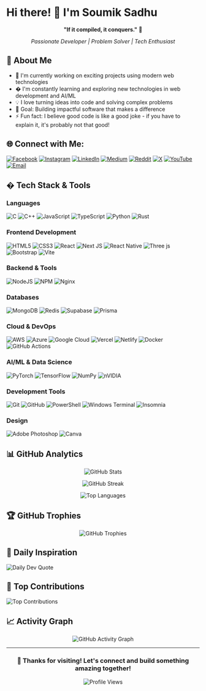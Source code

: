 # Hi there! 👋 I'm Soumik Sadhu

<div align="center">
  
  **"If it compiled, it conquers."** 🗿
  
  *Passionate Developer | Problem Solver | Tech Enthusiast*
  
</div>

## 🚀 About Me

- 🔭 I'm currently working on exciting projects using modern web technologies
- � I'm constantly learning and exploring new technologies in web development and AI/ML
- 💡 I love turning ideas into code and solving complex problems
- 🎯 Goal: Building impactful software that makes a difference
- ⚡ Fun fact: I believe good code is like a good joke - if you have to explain it, it's probably not that good!

## 🌐 Connect with Me:
[![Facebook](https://img.shields.io/badge/Facebook-%231877F2.svg?logo=Facebook&logoColor=white)](https://facebook.com/kouism) 
[![Instagram](https://img.shields.io/badge/Instagram-%23E4405F.svg?logo=Instagram&logoColor=white)](https://instagram.com/soumik.sad) 
[![LinkedIn](https://img.shields.io/badge/LinkedIn-%230077B5.svg?logo=linkedin&logoColor=white)](https://linkedin.com/in/soumiksadhu) 
[![Medium](https://img.shields.io/badge/Medium-12100E?logo=medium&logoColor=white)](https://medium.com/@.....)
[![Reddit](https://img.shields.io/badge/Reddit-%23FF4500.svg?logo=Reddit&logoColor=white)](https://reddit.com/user/DamnedFucker) 
[![X](https://img.shields.io/badge/X-black.svg?logo=X&logoColor=white)](https://x.com/GodsAltEgo) 
[![YouTube](https://img.shields.io/badge/YouTube-%23FF0000.svg?logo=YouTube&logoColor=white)](https://youtube.com/@GodsAltEgo) 
[![Email](https://img.shields.io/badge/Email-D14836?logo=gmail&logoColor=white)](mailto:itsmesoumiksadhu@gmail.com)

## �️ Tech Stack & Tools

### Languages
![C](https://img.shields.io/badge/c-%2300599C.svg?style=for-the-badge&logo=c&logoColor=white)
![C++](https://img.shields.io/badge/c++-%2300599C.svg?style=for-the-badge&logo=c%2B%2B&logoColor=white)
![JavaScript](https://img.shields.io/badge/javascript-%23323330.svg?style=for-the-badge&logo=javascript&logoColor=%23F7DF1E)
![TypeScript](https://img.shields.io/badge/typescript-%23007ACC.svg?style=for-the-badge&logo=typescript&logoColor=white)
![Python](https://img.shields.io/badge/python-3670A0?style=for-the-badge&logo=python&logoColor=ffdd54)
![Rust](https://img.shields.io/badge/rust-%23000000.svg?style=for-the-badge&logo=rust&logoColor=white)

### Frontend Development
![HTML5](https://img.shields.io/badge/html5-%23E34F26.svg?style=for-the-badge&logo=html5&logoColor=white)
![CSS3](https://img.shields.io/badge/css3-%231572B6.svg?style=for-the-badge&logo=css3&logoColor=white)
![React](https://img.shields.io/badge/react-%2320232a.svg?style=for-the-badge&logo=react&logoColor=%2361DAFB)
![Next JS](https://img.shields.io/badge/Next-black?style=for-the-badge&logo=next.js&logoColor=white)
![React Native](https://img.shields.io/badge/react_native-%2320232a.svg?style=for-the-badge&logo=react&logoColor=%2361DAFB)
![Three js](https://img.shields.io/badge/threejs-black?style=for-the-badge&logo=three.js&logoColor=white)
![Bootstrap](https://img.shields.io/badge/bootstrap-%238511FA.svg?style=for-the-badge&logo=bootstrap&logoColor=white)
![Vite](https://img.shields.io/badge/vite-%23646CFF.svg?style=for-the-badge&logo=vite&logoColor=white)

### Backend & Tools
![NodeJS](https://img.shields.io/badge/node.js-6DA55F?style=for-the-badge&logo=node.js&logoColor=white)
![NPM](https://img.shields.io/badge/NPM-%23CB3837.svg?style=for-the-badge&logo=npm&logoColor=white)
![Nginx](https://img.shields.io/badge/nginx-%23009639.svg?style=for-the-badge&logo=nginx&logoColor=white)

### Databases
![MongoDB](https://img.shields.io/badge/MongoDB-%234ea94b.svg?style=for-the-badge&logo=mongodb&logoColor=white)
![Redis](https://img.shields.io/badge/redis-%23DD0031.svg?style=for-the-badge&logo=redis&logoColor=white)
![Supabase](https://img.shields.io/badge/Supabase-3ECF8E?style=for-the-badge&logo=supabase&logoColor=white)
![Prisma](https://img.shields.io/badge/Prisma-3982CE?style=for-the-badge&logo=Prisma&logoColor=white)

### Cloud & DevOps
![AWS](https://img.shields.io/badge/AWS-%23FF9900.svg?style=for-the-badge&logo=amazon-aws&logoColor=white)
![Azure](https://img.shields.io/badge/azure-%230072C6.svg?style=for-the-badge&logo=microsoftazure&logoColor=white)
![Google Cloud](https://img.shields.io/badge/GoogleCloud-%234285F4.svg?style=for-the-badge&logo=google-cloud&logoColor=white)
![Vercel](https://img.shields.io/badge/vercel-%23000000.svg?style=for-the-badge&logo=vercel&logoColor=white)
![Netlify](https://img.shields.io/badge/netlify-%23000000.svg?style=for-the-badge&logo=netlify&logoColor=#00C7B7)
![Docker](https://img.shields.io/badge/docker-%230db7ed.svg?style=for-the-badge&logo=docker&logoColor=white)
![GitHub Actions](https://img.shields.io/badge/github%20actions-%232671E5.svg?style=for-the-badge&logo=githubactions&logoColor=white)

### AI/ML & Data Science
![PyTorch](https://img.shields.io/badge/PyTorch-%23EE4C2C.svg?style=for-the-badge&logo=PyTorch&logoColor=white)
![TensorFlow](https://img.shields.io/badge/TensorFlow-%23FF6F00.svg?style=for-the-badge&logo=TensorFlow&logoColor=white)
![NumPy](https://img.shields.io/badge/numpy-%23013243.svg?style=for-the-badge&logo=numpy&logoColor=white)
![nVIDIA](https://img.shields.io/badge/cuda-000000.svg?style=for-the-badge&logo=nVIDIA&logoColor=green)

### Development Tools
![Git](https://img.shields.io/badge/git-%23F05033.svg?style=for-the-badge&logo=git&logoColor=white)
![GitHub](https://img.shields.io/badge/github-%23121011.svg?style=for-the-badge&logo=github&logoColor=white)
![PowerShell](https://img.shields.io/badge/PowerShell-%235391FE.svg?style=for-the-badge&logo=powershell&logoColor=white)
![Windows Terminal](https://img.shields.io/badge/Windows%20Terminal-%234D4D4D.svg?style=for-the-badge&logo=windows-terminal&logoColor=white)
![Insomnia](https://img.shields.io/badge/Insomnia-black?style=for-the-badge&logo=insomnia&logoColor=5849BE)

### Design
![Adobe Photoshop](https://img.shields.io/badge/adobe%20photoshop-%2331A8FF.svg?style=for-the-badge&logo=adobe%20photoshop&logoColor=white)
![Canva](https://img.shields.io/badge/Canva-%2300C4CC.svg?style=for-the-badge&logo=Canva&logoColor=white)
## 📊 GitHub Analytics

<div align="center">

![GitHub Stats](https://github-readme-stats.vercel.app/api?username=Sadhusoumik&theme=ambient_gradient&hide_border=false&include_all_commits=false&count_private=true)

![GitHub Streak](https://nirzak-streak-stats.vercel.app/?user=Sadhusoumik&theme=ambient_gradient&hide_border=false)

![Top Languages](https://github-readme-stats.vercel.app/api/top-langs/?username=Sadhusoumik&theme=ambient_gradient&hide_border=false&include_all_commits=false&count_private=true&layout=compact)

</div>

## 🏆 GitHub Trophies
<div align="center">

![GitHub Trophies](https://github-profile-trophy.vercel.app/?username=Sadhusoumik&theme=ambient_gradient&no-frame=false&no-bg=true&margin-w=4)

</div>

## 💭 Daily Inspiration
![Daily Dev Quote](https://quotes-github-readme.vercel.app/api?type=horizontal&theme=dark)

## 🌟 Top Contributions
![Top Contributions](https://github-contributor-stats.vercel.app/api?username=Sadhusoumik&limit=5&theme=onedark&combine_all_yearly_contributions=true)

## 📈 Activity Graph
<div align="center">

![GitHub Activity Graph](https://github-readme-activity-graph.vercel.app/graph?username=Sadhusoumik&theme=github-compact)

</div>

---

<div align="center">

### 💫 Thanks for visiting! Let's connect and build something amazing together! 

![Profile Views](https://visitcount.itsvg.in/api?id=Sadhusoumik&icon=9&color=1)

</div>

<!-- Created with GPRM ( https://gprm.itsvg.in ) -->
